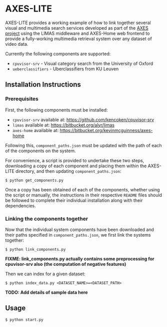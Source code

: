 AXES-LITE
=========

AXES-LITE provides a working example of how to link together several
visual and multimedia search services developed as part of the
[AXES project](http://www.axes-project.eu) using the LIMAS middleware
and AXES-Home web frontend to provide a fully-working multimedia
retrieval system over any dataset of video data.

Currently the following components are supported:

 - `cpuvisor-srv` - Visual category search from the University of Oxford
 - `ueberclassifiers` - Uberclassifiers from KU Leuven

Installation Instructions
-------------------------

### Prerequisites

First, the following components must be installed:

 - `cpuvisor-srv` available at: https://github.com/kencoken/cpuvisor-srv
 - `limas` available at: https://bitbucket.org/alyr/limas
 - `axes-home` available at: https://bitbucket.org/kevinmcguinness/axes-home

Following this, `component_paths.json` must be updated with the path of each
of the components on the system.

For convenience, a script is provided to undertake these two steps,
downloading a copy of each component and placing them within the
AXES-LITE directory, and then updating `component_paths.json`:

    $ python get_components.py

Once a copy has been obtained of each of the components, whether using
the script or manually, the instructions in their respective `README` files
should be followed to complete their individual installation along with their
dependencies.

### Linking the components together

Now that the individual system components have been downloaded and their paths
specified in `component_paths.json`, we first link the systems together:

    $ python link_components.py

**FIXME: link_components.py actually contains some preprocessing for cpuvisor-srv also (the computation of negative features)**

Then we can index for a given dataset:

    $ python index_data.py <DATASET_NAME>=<DATASET_PATH>

**TODO: Add details of sample data here**

Usage
-----

    $ python start.py
